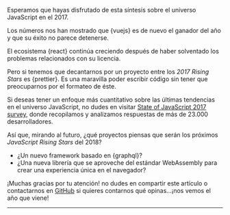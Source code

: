 Esperamos que hayas disfrutado de esta síntesis sobre el universo JavaScript en el 2017.

Los números nos han mostrado que {vuejs} es de nuevo el ganador del año y que su éxito no parece detenerse.

El ecosistema {react} continúa creciendo después de haber solventado los problemas relacionados con su licencia.

Pero si tenemos que decantarnos por un proyecto entre los _2017 Rising Stars_ es {prettier}. Es una maravilla poder escribir código sin tener que preocuparnos por el formateo de éste.

Si deseas tener un enfoque más cuantitativo sobre las últimas tendencias en el universo JavaScript, no dudes en visitar [State of JavaScript 2017 survey](https://stateofjs.com/), donde recopilamos y analizamos respuestas de más de 23.000 desarrolladores.

Así que, mirando al futuro, ¿qué proyectos piensas que serán los próximos _JavaScript Rising Stars_ del 2018?

* ¿Un nuevo framework basado en {graphql}?
* ¿Una nueva librería que se aproveche del estándar WebAssembly para crear una experiencia única en el navegador?

¡Muchas gracias por tu atención! no dudes en compartir este artículo o contactarnos en [GitHub](https://github.com/bestofjs/javascript-risingstars) si quieres contarnos qué opinas...¡nos vemos el año que viene!

---
